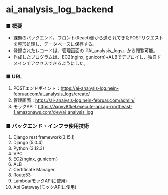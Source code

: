 # ai_analysis_log_backend
### ■ 概要
- 課題のバックエンド。フロント(React)側から送られてきたPOSTリクエストを整形処理し、データベースに保存する。
- 登録されたレコードは、管理画面の『Ai_analysis_logs』から閲覧可能。
- 作成したプログラムは、EC2(nginx, gunicorn)+ALBでデプロイし、独自ドメインでアクセスできるようにした。
### ■ URL
1. POSTエンドポイント：https://ai-analysis-log.nein-februar.com/ai_analysis_logs/create/
2. 管理画面：https://ai-analysis-log.nein-februar.com/admin/
3. モックAPI：https://7qpvy8fkel.execute-api.ap-northeast-1.amazonaws.com/dev/ai_analysis_log
### ■ バックエンド・インフラ使用技術
1. Django rest framework(3.15.1)
2. Django (5.0.4)
3. Python (3.12.3)
4. VPC
5. EC2(nginx, gunicorn)
6. ALB
7. Certificate Manager
8. Route53
10. Lambda(モックAPIに使用)
11. Api Gateway(モックAPIに使用)
